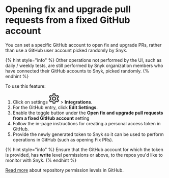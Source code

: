# Opening fix and upgrade pull requests from a fixed GitHub account

You can set a specific GitHub account to open fix and upgrade PRs, rather than use a GitHub user account picked randomly by Snyk.

{% hint style="info" %}
Other operations not performed by the UI, such as daily / weekly tests, are still performed by Snyk organization members who have connected their GitHub accounts to Snyk, picked randomly.
{% endhint %}

To use this feature:

1. Click on settings ![](../../.gitbook/assets/cog_icon.png) &gt; **Integrations**. 
2. For the GitHub entry, click **Edit Settings**. 
3. Enable the toggle button under the **Open fix and upgrade pull requests from a fixed GitHub account** setting 
4. Follow the in-page instructions for creating a personal access token in GitHub. 
5. Provide the newly generated token to Snyk so it can be used to perform operations in GitHub \(such as opening Fix PRs\).

{% hint style="info" %}
Ensure that the GitHub account for which the token is provided, has **write** level permissions or above, to the repos you'd like to monitor with Snyk.
{% endhint %}

[Read more](https://snyk.gitbook.io/user-docs/integrations/git-repository-scm-integrations/github-integration) about repository permission levels in GitHub.

